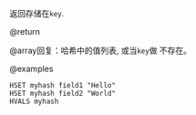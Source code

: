 返回存储在`key`.

@return

@array回复：哈希中的值列表, 或当`key`做
不存在。

@examples

```cli
HSET myhash field1 "Hello"
HSET myhash field2 "World"
HVALS myhash
```
